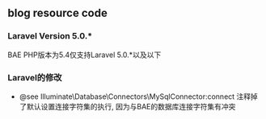 ## blog resource code
### Laravel Version 5.0.*
BAE PHP版本为5.4仅支持Laravel 5.0.*以及以下

### Laravel的修改
- @see Illuminate\Database\Connectors\MySqlConnector:connect
注释掉了默认设置连接字符集的执行, 因为与BAE的数据库连接字符集有冲突
